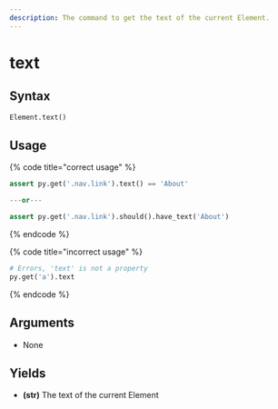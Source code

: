 ```yaml
---
description: The command to get the text of the current Element.
---
```


# text

## Syntax

```python
Element.text()
```

## Usage

{% code title="correct usage" %}
```python
assert py.get('.nav.link').text() == 'About'

---or---

assert py.get('.nav.link').should().have_text('About')
```
{% endcode %}

{% code title="incorrect usage" %}
```python
# Errors, 'text' is not a property
py.get('a').text
```
{% endcode %}

## Arguments

* None

## Yields

* **\(str\)** The text of the current Element

